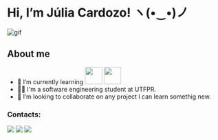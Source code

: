 # Hi, I’m Júlia Cardozo! ヽ(•‿•)ノ

![gif](https://i.pinimg.com/originals/50/d9/07/50d907507c76d39909a0e7c133f10e6e.gif)


## About me
- 🌱 I’m currently learning <img src="https://cdn.jsdelivr.net/gh/devicons/devicon/icons/java/java-original.svg" width="40" height="40"/> <img src="https://cdn.jsdelivr.net/gh/devicons/devicon/icons/c/c-original.svg" width="40" height="40"/>
- 👩‍🎓 I'm a software engineering student at UTFPR.
- 🤝 I’m looking to collaborate on any project I can learn somethig new.
### Contacts:
[<img src="https://img.shields.io/badge/linkedin-%230077B5.svg?&style=for-the-badge&logo=linkedin&logoColor=white" />](https://www.linkedin.com/in/j%C3%BAlia-cardozo-cavalcante) [<img src = "https://img.shields.io/badge/instagram-%23E4405F.svg?&style=for-the-badge&logo=instagram&logoColor=white">](https://www.instagram.com/juria.cardozo/) [<img src = "https://img.shields.io/badge/facebook-%231877F2.svg?&style=for-the-badge&logo=facebook&logoColor=white">](https://www.facebook.com/julia.cardozo.714049/)
